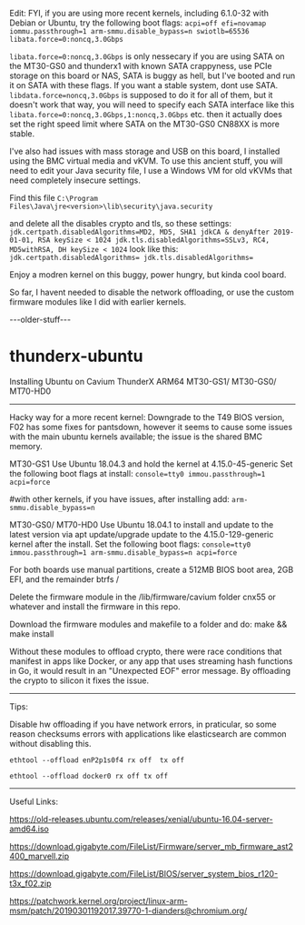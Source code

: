 Edit: FYI, if you are using more recent kernels, including 6.1.0-32 with Debian or Ubuntu, try the following boot flags:
`acpi=off efi=novamap iommu.passthrough=1 arm-smmu.disable_bypass=n swiotlb=65536 libata.force=0:noncq,3.0Gbps`

`libata.force=0:noncq,3.0Gbps` is only nessecary if you are using SATA on the MT30-GS0 and thunderx1 with known SATA crappyness, use PCIe storage on this board or NAS, SATA is buggy as hell, but I've booted and run it on SATA with these flags. If you want a stable system, dont use SATA. `libdata.force=noncq,3.0Gbps` is supposed to do it for all of them, but it doesn't work that way, you will need to specify each SATA interface like this `libata.force=0:noncq,3.0Gbps,1:noncq,3.0Gbps` etc. then it actually does set the right speed limit where SATA on the MT30-GS0 CN88XX is more stable.

I've also had issues with mass storage and USB on this board, I installed using the BMC virtual media and vKVM. To use this ancient stuff, you will need to edit your Java security file, I use a Windows VM for old vKVMs that need completely insecure settings. 

Find this file `C:\Program Files\Java\jre<version>\lib\security\java.security`

and delete all the disables crypto and tls, so these settings:
`jdk.certpath.disabledAlgorithms=MD2, MD5, SHA1 jdkCA & denyAfter 2019-01-01, RSA keySize < 1024
jdk.tls.disabledAlgorithms=SSLv3, RC4, MD5withRSA, DH keySize < 1024`
look like this:
`jdk.certpath.disabledAlgorithms=
jdk.tls.disabledAlgorithms=`

Enjoy a modren kernel on this buggy, power hungry, but kinda cool board. 

So far, I havent needed to disable the network offloading, or use the custom firmware modules like I did with earlier kernels. 

---older-stuff---
# thunderx-ubuntu
Installing Ubuntu on Cavium ThunderX ARM64 MT30-GS1/ MT30-GS0/ MT70-HD0

----------

Hacky way for a more recent kernel:
Downgrade to the T49 BIOS version, F02 has some fixes for pantsdown, however it seems to cause some issues with the main ubuntu kernels available; the issue is the shared BMC memory.

MT30-GS1
Use Ubuntu 18.04.3 and hold the kernel at 4.15.0-45-generic
Set the following boot flags at install: 
`console=tty0 immou.passthrough=1 acpi=force` 

#with other kernels, if you have issues, after installing add: 
`arm-smmu.disable_bypass=n`

MT30-GS0/ MT70-HD0
Use Ubuntu 18.04.1 to install and update to the latest version via apt update/upgrade update to the 4.15.0-129-generic kernel after the install. 
Set the following boot flags: 
`console=tty0 immou.passthrough=1 arm-smmu.disable_bypass=n acpi=force`

For both boards use manual partitions, create a 512MB BIOS boot area, 2GB EFI, and the remainder btrfs /

Delete the firmware module in the /lib/firmware/cavium folder cnx55 or whatever and install the firmware in this repo.

Download the firmware modules and makefile to a folder and do:
make && make install

Without these modules to offload crypto, there were race conditions that manifest in apps like Docker, or any app that uses streaming hash functions in Go, it would result in an "Unexpected EOF" error message. By offloading the crypto to silicon it fixes the issue. 

----------
Tips:

Disable hw offloading if you have network errors, in praticular, so some reason checksums errors with applications like elasticsearch are common without disabling this. 

`ethtool --offload enP2p1s0f4 rx off  tx off`

`ethtool --offload docker0 rx off tx off`

----------
Useful Links:

https://old-releases.ubuntu.com/releases/xenial/ubuntu-16.04-server-amd64.iso

https://download.gigabyte.com/FileList/Firmware/server_mb_firmware_ast2400_marvell.zip

https://download.gigabyte.com/FileList/BIOS/server_system_bios_r120-t3x_f02.zip

https://patchwork.kernel.org/project/linux-arm-msm/patch/20190301192017.39770-1-dianders@chromium.org/
